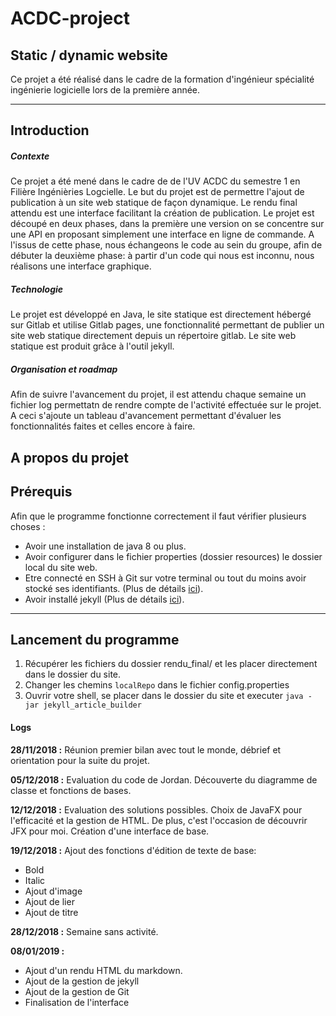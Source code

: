 # ACDC-project

## Static / dynamic website

Ce projet a été réalisé dans le cadre de la formation d'ingénieur spécialité ingénierie logicielle lors de la première année.

***
## Introduction
##### Contexte
Ce projet a été mené dans le cadre de de l'UV ACDC du semestre 1 en Filière Ingénièries Logcielle. Le but du projet est de permettre l'ajout de publication à un site web statique de façon dynamique. Le rendu final attendu est une interface facilitant la création de publication. Le projet est découpé en deux phases, dans la première une version on se concentre sur une API en proposant simplement une interface en ligne de commande. A l'issus de cette phase, nous échangeons le code au sein du groupe, afin de débuter la deuxième phase: à partir d'un code qui nous est inconnu, nous réalisons une interface graphique.
##### Technologie
Le projet est développé en Java, le site statique est directement hébergé sur Gitlab et utilise Gitlab pages, une fonctionnalité permettant de publier un site web statique directement depuis un répertoire gitlab. Le site web statique est produit grâce à l'outil jekyll.

##### Organisation et roadmap
Afin de suivre l'avancement du projet, il est attendu chaque semaine un fichier log permettatn de rendre compte de l'activité effectuée sur le projet. A ceci s'ajoute un tableau d'avancement permettant d'évaluer les fonctionnalités faites et celles encore à faire.


## A propos du projet

## Prérequis
Afin que le programme fonctionne correctement il faut vérifier plusieurs choses :

- Avoir une installation de java 8 ou plus.
- Avoir configurer dans le fichier properties (dossier resources) le dossier local du site web.
- Etre connecté en SSH à Git sur votre terminal ou tout du moins avoir stocké ses identifiants. (Plus de détails [ici](https://help.github.com/articles/generating-a-new-ssh-key-and-adding-it-to-the-ssh-agent/)).
- Avoir installé jekyll (Plus de détails [ici](https://jekyllrb.com/docs/installation/)).

***

## Lancement du programme

1. Récupérer les fichiers du dossier rendu_final/ et les placer directement dans le dossier du site.
2. Changer les chemins `localRepo` dans le fichier config.properties
3. Ouvrir votre shell, se placer dans le dossier du site et executer `java -jar jekyll_article_builder`

#### Logs ####

__28/11/2018 :__
Réunion premier bilan avec tout le monde, débrief et orientation pour la suite du projet. 

__05/12/2018 :__
Evaluation du code de Jordan. Découverte du diagramme de classe et fonctions de bases.

__12/12/2018 :__
Evaluation des solutions possibles. Choix de JavaFX pour l'efficacité et la gestion de HTML. De plus, c'est l'occasion de découvrir JFX pour moi. 
Création d'une interface de base.

__19/12/2018 :__
Ajout des fonctions d'édition de texte de base:
- Bold
- Italic
- Ajout d'image
- Ajout de lier
- Ajout de titre


__28/12/2018 :__
Semaine sans activité.

__08/01/2019 :__
- Ajout d'un rendu HTML du markdown.
- Ajout de la gestion de jekyll
- Ajout de la gestion de Git
- Finalisation de l'interface